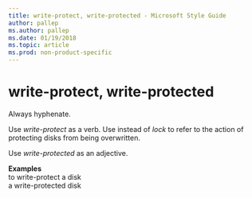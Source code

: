 ```yaml
---
title: write-protect, write-protected - Microsoft Style Guide
author: pallep
ms.author: pallep
ms.date: 01/19/2018
ms.topic: article
ms.prod: non-product-specific
---
```


# write-protect, write-protected

Always hyphenate. 

Use *write-protect* as a verb. Use instead of *lock* to refer to the action of protecting disks from being overwritten. 

Use *write-protected* as an adjective.

**Examples**  
to write-protect a disk  
a write-protected disk 

